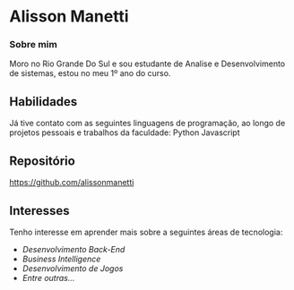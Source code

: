 # Alisson Manetti

### Sobre mim
Moro no Rio Grande Do Sul e sou estudante de Analise e Desenvolvimento de sistemas, estou no meu 1º ano do curso. 

## Habilidades
Já tive contato com as seguintes linguagens de programação, ao longo de projetos pessoais e trabalhos da faculdade:
Python
Javascript
## Repositório
https://github.com/alissonmanetti

## Interesses

Tenho interesse em aprender mais sobre a seguintes áreas de tecnologia:

- *Desenvolvimento Back-End*
- *Business Intelligence*
- *Desenvolvimento de Jogos*
- *Entre outras...*




